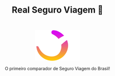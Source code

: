 <h1 align="center">Real Seguro Viagem 💜</h1><br/>

<p align="center">
  <a href="https://www.seguroviagem.srv.br/">
    <img src="https://raw.githubusercontent.com/realseguroviagem/.github/main/assets/logo.svg" alt="Real logo" height="100">
  </a>
</p>

<p align="center">
  O primeiro comparador de Seguro Viagem do Brasil!
</p>